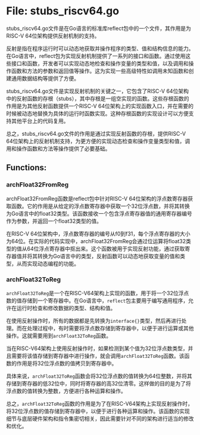 # File: stubs_riscv64.go

stubs_riscv64.go文件是在Go语言的标准库reflect包中的一个文件，其作用是为RISC-V 64位架构提供反射机制的支持。

反射是指在程序运行时可以动态地获取并操作程序的类型、值和结构信息的能力。在Go语言中，reflect包为实现反射机制提供了一系列的接口和函数。通过使用这些接口和函数，开发者可以实现动态地检查和操作变量的类型和值，以及调用和操作函数和方法的参数和返回值等操作。这为实现一些高级特性如调用未知函数和创建通用数据结构等提供了方便。

stubs_riscv64.go文件是实现反射机制的关键之一，它包含了RISC-V 64位架构中的反射函数的存根（stubs），其中存根是一组空实现的函数。这些存根函数的作用是为其他反射函数提供一个RISC-V 64位架构上的实现函数入口，并在需要的时候被动态地替换为具体的运行时函数实现。这种存根函数的实现设计可以方便支持其他平台上的代码复用。

总之，stubs_riscv64.go文件的作用是通过实现反射函数的存根，提供RISC-V 64位架构上的反射机制支持，为更方便的实现动态检查和操作变量类型和值，调用和操作函数和方法等操作提供了必要基础。

## Functions:

### archFloat32FromReg

archFloat32FromReg函数是reflect包中针对RISC-V 64位架构的浮点数寄存器获取函数。它的作用是从给定的浮点数寄存器中获取一个32位浮点数，并将其转换为Go语言中的float32类型。该函数接收一个包含浮点寄存器值的通用寄存器编号作为参数，并返回一个float32类型的值。

在RISC-V 64位架构中，浮点数寄存器的编号从f0到f31，每个浮点寄存器的大小为64位。在实际的代码实现中，archFloat32FromReg会通过位运算将float32类型的值从64位浮点寄存器中抠出来。这个函数被用于实现反射功能，通过获取寄存器值并将其转换为Go语言中的类型，反射函数可以动态地获取变量的值和类型，从而实现动态编程的功能。



### archFloat32ToReg

`archFloat32ToReg`是一个在RISC-V64架构上实现的函数，用于将一个32位浮点数的值存储到一个寄存器中。在Go语言中，`reflect`包主要用于编写通用程序，允许在运行时检查和修改数据的类型、结构和值。

在使用反射操作时，所有的数据都是先转换为`interface{}`类型，然后再进行处理。而在处理过程中，有时需要将浮点数存储到寄存器中，以便于进行运算或其他操作。这就需要用到`archFloat32ToReg`函数。

当在RISC-V64架构上使用反射操作时，如果检测到某个值为32位浮点数类型，并且需要将该值存储到寄存器中进行操作，就会调用`archFloat32ToReg`函数。该函数的作用是将32位浮点数的值拷贝到寄存器中。

具体来说，`archFloat32ToReg`函数会将32位浮点数的值转换为64位整数，并将其存储到寄存器的低32位中，同时将寄存器的高32位清零。这样做的目的是为了将浮点数的值转换为整数，方便进行各种运算和操作。

总之，`archFloat32ToReg`函数的作用是为了在RISC-V64架构上实现反射操作时，将32位浮点数的值存储到寄存器中，以便于进行各种运算和操作。该函数的实现细节与底层硬件架构和指令集密切相关，因此需要针对不同的架构进行适当的修改和优化。



